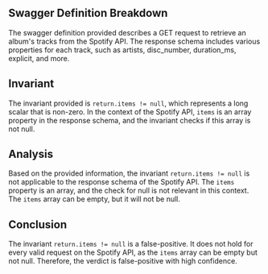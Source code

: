 ## Swagger Definition Breakdown
The swagger definition provided describes a GET request to retrieve an album's tracks from the Spotify API. The response schema includes various properties for each track, such as artists, disc_number, duration_ms, explicit, and more.

## Invariant
The invariant provided is `return.items != null`, which represents a long scalar that is non-zero. In the context of the Spotify API, `items` is an array property in the response schema, and the invariant checks if this array is not null.

## Analysis
Based on the provided information, the invariant `return.items != null` is not applicable to the response schema of the Spotify API. The `items` property is an array, and the check for null is not relevant in this context. The `items` array can be empty, but it will not be null.

## Conclusion
The invariant `return.items != null` is a false-positive. It does not hold for every valid request on the Spotify API, as the `items` array can be empty but not null. Therefore, the verdict is false-positive with high confidence.
